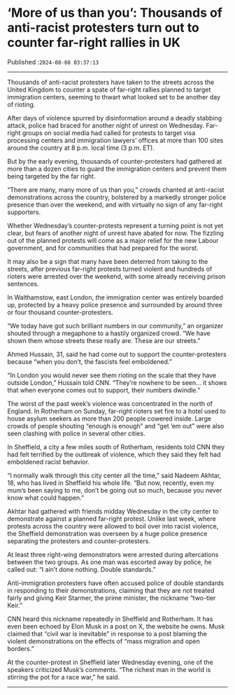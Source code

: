 # ‘More of us than you’: Thousands of anti-racist protesters turn out to counter far-right rallies in UK

Published :`2024-08-08 03:37:13`

---

Thousands of anti-racist protesters have taken to the streets across the United Kingdom to counter a spate of far-right rallies planned to target immigration centers, seeming to thwart what looked set to be another day of rioting.

After days of violence spurred by disinformation around a deadly stabbing attack, police had braced for another night of unrest on Wednesday. Far-right groups on social media had called for protests to target visa processing centers and immigration lawyers’ offices at more than 100 sites around the country at 8 p.m. local time (3 p.m. ET).

But by the early evening, thousands of counter-protesters had gathered at more than a dozen cities to guard the immigration centers and prevent them being targeted by the far right.

“There are many, many more of us than you,” crowds chanted at anti-racist demonstrations across the country, bolstered by a markedly stronger police presence than over the weekend, and with virtually no sign of any far-right supporters.

Whether Wednesday’s counter-protests represent a turning point is not yet clear, but fears of another night of unrest have abated for now. The fizzling out of the planned protests will come as a major relief for the new Labour government, and for communities that had prepared for the worst.

It may also be a sign that many have been deterred from taking to the streets, after previous far-right protests turned violent and hundreds of rioters were arrested over the weekend, with some already receiving prison sentences.

In Walthamstow, east London, the immigration center was entirely boarded up, protected by a heavy police presence and surrounded by around three or four thousand counter-protesters.

“We today have got such brilliant numbers in our community,” an organizer shouted through a megaphone to a hastily organized crowd. “We have shown them whose streets these really are. These are our streets.”

Ahmed Hussain, 31, said he had come out to support the counter-protesters because “when you don’t, the fascists feel emboldened.”

“In London you would never see them rioting on the scale that they have outside London,” Hussain told CNN. “They’re nowhere to be seen… it shows that when everyone comes out to support, their numbers dwindle.”

The worst of the past week’s violence was concentrated in the north of England. In Rotherham on Sunday, far-right rioters set fire to a hotel used to house asylum seekers as more than 200 people cowered inside. Large crowds of people shouting “enough is enough” and “get ’em out” were also seen clashing with police in several other cities.

In Sheffield, a city a few miles south of Rotherham, residents told CNN they had felt terrified by the outbreak of violence, which they said they felt had emboldened racist behavior.

“I normally walk through this city center all the time,” said Nadeem Akhtar, 18, who has lived in Sheffield his whole life. “But now, recently, even my mum’s been saying to me, don’t be going out so much, because you never know what could happen.”

Akhtar had gathered with friends midday Wednesday in the city center to demonstrate against a planned far-right protest. Unlike last week, where protests across the country were allowed to boil over into racist violence, the Sheffield demonstration was overseen by a huge police presence separating the protesters and counter-protesters.

At least three right-wing demonstrators were arrested during altercations between the two groups. As one man was escorted away by police, he called out: “I ain’t done nothing. Double standards.”

Anti-immigration protesters have often accused police of double standards in responding to their demonstrations, claiming that they are not treated fairly and giving Keir Starmer, the prime minister, the nickname “two-tier Keir.”

CNN heard this nickname repeatedly in Sheffield and Rotherham. It has even been echoed by Elon Musk in a post on X, the website he owns. Musk claimed that “civil war is inevitable” in response to a post blaming the violent demonstrations on the effects of “mass migration and open borders.”

At the counter-protest in Sheffield later Wednesday evening, one of the speakers criticized Musk’s comments. “The richest man in the world is stirring the pot for a race war,” he said.

---

